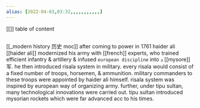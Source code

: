 ```yaml
---
alias: [2022-04-03,03:32,,,,,,,,,,,]
---
```

[[]]
table of content
```toc
```

[[_modern history 历史 moc]]
after coming to power in 1761 haider ali [[haider ali]] modernized his army with [[french]] experts, who trained efficient infantry & artillery & infused `european discipline` into د [[mysore]] 军.
he then introduced risala system in military. every risala would consist of a fixed number of troops, horsemen, & ammunition. military commanders to these troops were appointed by haider ali himself. risala system was inspired by european way of organizing army.
further, under tipu sultan, many technological innovations were carried out. tipu sultan introduced mysorian rockets which were far advanced acc to his times.
